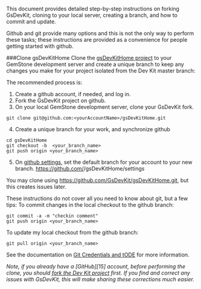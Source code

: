 This document provides detailed step-by-step instructions on forking GsDevKit, cloning to 
your local server, creating a branch, and how to commit and update.  

Github and git provide many options and this is not the only way to perform these tasks; these instructions
are provided as a convenience for people getting started with github. 

###Clone gsDevKitHome
Clone the [gsDevKitHome project][1] to your GemStone development server and create a 
unique branch to keep any changes you make for your project isolated from the Dev Kit master branch:

The recommended process is:
  1. Create a github account, if needed, and log in.
  2. Fork the GsDevKit project on github.
  3. On your local GemStone development server, clone your GsDevKit fork. 
```Shell
git clone git@github.com:<yourAccountName>/gsDevKitHome.git  
```
  4. Create a unique branch for your work, and synchronize github
```Shell
cd gsDevKitHome
git checkout -b  <your_branch_name>
git push origin <your_branch_name>
```  
  5. On [github settings][4], set the default branch for your account to your new branch. 
https://github.com/<yourAccountName>/gsDevKitHome/settings

You may clone using https://github.com/GsDevKit/gsDevKitHome.git, but this creates issues later.

These instructions do not cover all you need to know about git, but a few tips: 
To commit changes in the local checkout to the github branch:
```
git commit -a -m "checkin comment"
git push origin <your_branch_name>
```
To update my local checkout from the github branch:
```
git pull origin <your_branch_name>
```

See the documentation on [Git Credentials and tODE][6] for more information.

*Note, if you already have a [GitHub][15] account, before performing the clone, you should [fork the Dev Kit project][3] first. If you find and correct any issues with GsDevKit, this will make sharing these corrections much easier.*


[1]: https://github.com/GsDevKit/gsDevKitHome
[3]: https://github.com/GsDevKit/gsDevKitHome/fork
[4]: https://github.com/<yourAccountName>/gsDevKitHome/settings 
[6]: https://github.com/dalehenrich/tode/blob/master/docs/releaseNotes/releaseNotes0.1.0.md#git-credentials-and-tode
